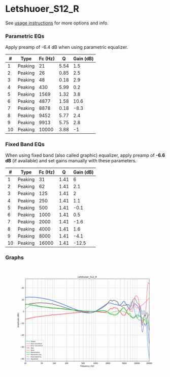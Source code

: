 # Letshuoer_S12_R
See [usage instructions](https://github.com/jaakkopasanen/AutoEq#usage) for more options and info.

### Parametric EQs
Apply preamp of -6.4 dB when using parametric equalizer.

|   # | Type    |   Fc (Hz) |    Q |   Gain (dB) |
|-----|---------|-----------|------|-------------|
|   1 | Peaking |        21 | 5.54 |         1.5 |
|   2 | Peaking |        26 | 0.85 |         2.5 |
|   3 | Peaking |        48 | 0.18 |         2.9 |
|   4 | Peaking |       430 | 5.99 |         0.2 |
|   5 | Peaking |      1569 | 1.32 |         3.8 |
|   6 | Peaking |      4877 | 1.58 |        10.6 |
|   7 | Peaking |      8878 | 0.18 |        -8.3 |
|   8 | Peaking |      9452 | 5.77 |         2.4 |
|   9 | Peaking |      9913 | 5.75 |         2.8 |
|  10 | Peaking |     10000 | 3.88 |        -1   |

### Fixed Band EQs
When using fixed band (also called graphic) equalizer, apply preamp of **-6.6 dB** (if available) and set gains manually with these parameters.

|   # | Type    |   Fc (Hz) |    Q |   Gain (dB) |
|-----|---------|-----------|------|-------------|
|   1 | Peaking |        31 | 1.41 |         6   |
|   2 | Peaking |        62 | 1.41 |         2.1 |
|   3 | Peaking |       125 | 1.41 |         2   |
|   4 | Peaking |       250 | 1.41 |         1.1 |
|   5 | Peaking |       500 | 1.41 |        -0.1 |
|   6 | Peaking |      1000 | 1.41 |         0.5 |
|   7 | Peaking |      2000 | 1.41 |        -1.6 |
|   8 | Peaking |      4000 | 1.41 |         1.6 |
|   9 | Peaking |      8000 | 1.41 |        -4.1 |
|  10 | Peaking |     16000 | 1.41 |       -12.5 |

### Graphs
![](./Letshuoer_S12_R.png)
